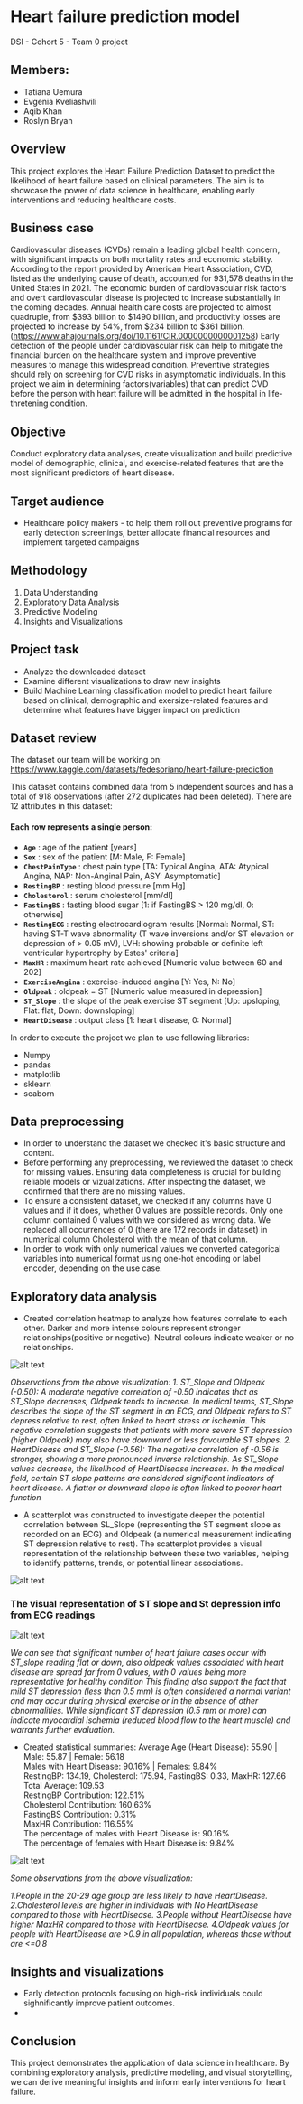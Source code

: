 # Heart failure prediction model
DSI - Cohort 5 - Team 0 project
## Members:
 + Tatiana Uemura
 + Evgenia Kveliashvili
 + Aqib Khan
 + Roslyn Bryan

## Overview

This project explores the Heart Failure Prediction Dataset to predict the likelihood of heart failure based on clinical parameters. The aim is to showcase the power of data science in healthcare, enabling early interventions and reducing healthcare costs.

## Business case

Cardiovascular diseases (CVDs) remain a leading global health concern, with significant impacts on both mortality rates and economic stability.
According to the report provided by American Heart Association, CVD, listed as the underlying cause of death, accounted for 931,578 deaths in the United States in 2021. The economic burden of cardiovascular risk factors and overt cardiovascular disease is projected to increase substantially in the coming decades. Annual health care costs are projected to almost quadruple, from $393 billion to $1490 billion, and productivity losses are
projected to increase by 54%, from $234 billion to $361 billion.(https://www.ahajournals.org/doi/10.1161/CIR.0000000000001258)
Early detection of the people under cardiovascular risk can help to mitigate the financial burden on the healthcare system and improve preventive measures to manage this widespread condition. Preventive strategies should rely on screening for CVD risks in asymptomatic individuals. In this project we aim in determining factors(variables) that can predict CVD before the person with heart failure will be admitted in the hospital in life-thretening condition.

## Objective
Conduct exploratory data analyses, create visualization and build predictive model of demographic, clinical, and exercise-related features that are the most significant predictors of heart disease.

## Target audience
 + Healthcare policy makers  - to help them roll out preventive programs for early detection screenings, better allocate financial resources and implement targeted campaigns
 
## Methodology
1. Data Understanding
2. Exploratory Data Analysis
3. Predictive Modeling
4. Insights and Visualizations

## Project task
 + Analyze the downloaded dataset
 + Examine different visualizations to draw new insights
 + Build Machine Learning classification model to predict heart failure based on clinical, demographic and exersize-related features and determine what features have bigger impact on prediction

## Dataset review
The dataset our team will be working on:
https://www.kaggle.com/datasets/fedesoriano/heart-failure-prediction

This dataset contains combined data from 5 independent sources and has a total of 918 observations (after 272 duplicates had been deleted). There are 12 attributes in this dataset:
 #### Each row represents a single person:
- **`Age`** : age of the patient [years]
- **`Sex`** : sex of the patient [M: Male, F: Female]
- **`ChestPainType`** : chest pain type [TA: Typical Angina, ATA: Atypical Angina, NAP: Non-Anginal Pain, ASY: Asymptomatic]
- **`RestingBP`** : resting blood pressure [mm Hg]
- **`Cholesterol`** : serum cholesterol [mm/dl]
- **`FastingBS`** : fasting blood sugar [1: if FastingBS > 120 mg/dl, 0: otherwise]
- **`RestingECG`** : resting electrocardiogram results [Normal: Normal, ST: having ST-T wave abnormality (T wave inversions and/or ST elevation or depression of > 0.05 mV), LVH: showing probable or definite left ventricular hypertrophy by Estes' criteria]
- **`MaxHR`** : maximum heart rate achieved [Numeric value between 60 and 202]
- **`ExerciseAngina`** : exercise-induced angina [Y: Yes, N: No]
- **`Oldpeak`** : oldpeak = ST [Numeric value measured in depression]
- **`ST_Slope`** : the slope of the peak exercise ST segment [Up: upsloping, Flat: flat, Down: downsloping]
- **`HeartDisease`** : output class [1: heart disease, 0: Normal]

In order to execute the project we plan to use following libraries:
 + Numpy
 + pandas
 + matplotlib
 + sklearn
 + seaborn

## Data preprocessing
 + In order to understand the dataset we checked it's basic structure and content.
 + Before performing any preprocessing, we reviewed the dataset to check for missing values. Ensuring data completeness is crucial for building reliable models or vizualizations. After inspecting the dataset, we confirmed that there are no missing values.
 + To ensure a consistent dataset, we checked if any columns have 0 values and if it does, whether 0 values are possible records. Only one column contained 0 values with we considered as wrong data. We replaced all occurrences of 0 (there are 172 records in dataset) in numerical column Cholesterol with the mean of that column.
 + In order to work with only numerical values we converted categorical variables into numerical format using one-hot encoding or label encoder, depending on the use case.

   
## Exploratory data analysis
 + Created correlation heatmap to analyze how features correlate to  each other. Darker and more intense colours represent stronger relationships(positive or negative). Neutral colours indicate weaker or no relationships.

![alt text](images/correlation-heatmap.png)

*Observations from the above visualization:*
*1. ST_Slope and Oldpeak (-0.50):*
*A moderate negative correlation of -0.50 indicates that as ST_Slope decreases, Oldpeak tends to increase.*
*In medical terms, ST_Slope describes the slope of the ST segment in an ECG, and Oldpeak refers to ST depress relative to rest, often linked to heart stress or ischemia.* 
*This negative correlation suggests that patients with more severe ST depression (higher Oldpeak) may also have downward or less favourable ST slopes.*
*2. HeartDisease and ST_Slope (-0.56):*
*The negative correlation of -0.56 is stronger, showing a more pronounced inverse relationship. As ST_Slope values decrease, the likelihood of HeartDisease increases.*
*In the medical field, certain ST slope patterns are considered significant indicators of heart disease. A flatter or downward slope is often linked to poorer heart function*

 + A scatterplot was constructed to investigate deeper the potential correlation between SL_Slope (representing the ST segment slope as recorded on an ECG) and Oldpeak (a numerical measurement indicating ST depression relative to rest). The scatterplot provides a visual representation of the relationship between these two variables, helping to identify patterns, trends, or potential linear associations.

![alt text](images/St-slope-Oldpeak-correlation.png)

### The visual representation of ST slope and St depression info from ECG readings
![alt text](images/ST-segment-depression-upsloping-downsloping-horizontal.png)

*We can see that significant number of heart failure cases occur with ST_slope reading flat or down, also oldpeak values associated with heart disease are spread far from 0 values, with 0 values being more representative for healthy condition*
*This finding also support the fact that mild ST depression (less than 0.5 mm) is often considered a normal variant and may occur during physical exercise or in the absence of other abnormalities.* 
*While significant ST depression (0.5 mm or more) can indicate myocardial ischemia (reduced blood flow to the heart muscle) and warrants further evaluation.*

 + Created statistical summaries:
Average Age (Heart Disease): 55.90 | Male: 55.87 | Female: 56.18  
Males with Heart Disease: 90.16% | Females: 9.84%  
RestingBP: 134.19, Cholesterol: 175.94, FastingBS: 0.33, MaxHR: 127.66  
Total Average: 109.53  
RestingBP Contribution: 122.51%  
Cholesterol Contribution: 160.63%  
FastingBS Contribution: 0.31%  
MaxHR Contribution: 116.55%  
The percentage of males with Heart Disease is: 90.16%  
The percentage of females with Heart Disease is: 9.84%  

![alt text](images/distribution-features-over-age.png)

*Some observations from the above visualization:*

*1.People in the 20-29 age group are less likely to have HeartDisease.*
*2.Cholesterol levels are higher in individuals with No HeartDisease compared to those with HeartDisease.*
*3.People without HeartDisease have higher MaxHR compared to those with HeartDisease.*
*4.Oldpeak values for people with HeartDisease are >0.9 in all population, whereas those without are <=0.8*

## Insights and visualizations

 + Early detection protocols focusing on high-risk individuals could sighnificantly improve patient outcomes.
 +

## Conclusion

This project demonstrates the application of data science in healthcare. By combining exploratory analysis, predictive modeling, and visual storytelling, we can derive meaningful insights and inform early interventions for heart failure.
